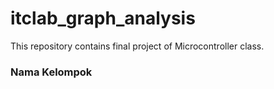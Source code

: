 # itclab_graph_analysis
This repository contains final project of Microcontroller class.

<h3> Nama Kelompok </h3>

